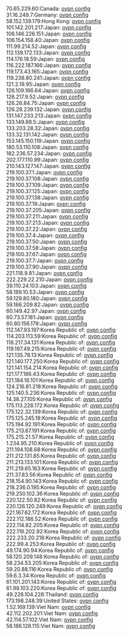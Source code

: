 70.65.229.60:Canada: [ovpn config](vpn/70_65_229_60.ovpn)  
31.16.249.7:Germany: [ovpn config](vpn/31_16_249_7.ovpn)  
58.152.139.179:Hong Kong: [ovpn config](vpn/58_152_139_179.ovpn)  
101.142.201.217:Japan: [ovpn config](vpn/101_142_201_217.ovpn)  
106.146.226.151:Japan: [ovpn config](vpn/106_146_226_151.ovpn)  
106.154.158.40:Japan: [ovpn config](vpn/106_154_158_40.ovpn)  
111.99.214.52:Japan: [ovpn config](vpn/111_99_214_52.ovpn)  
112.139.172.133:Japan: [ovpn config](vpn/112_139_172_133.ovpn)  
114.176.18.59:Japan: [ovpn config](vpn/114_176_18_59.ovpn)  
116.222.187.166:Japan: [ovpn config](vpn/116_222_187_166.ovpn)  
119.173.43.165:Japan: [ovpn config](vpn/119_173_43_165.ovpn)  
119.238.80.241:Japan: [ovpn config](vpn/119_238_80_241.ovpn)  
121.2.19.95:Japan: [ovpn config](vpn/121_2_19_95.ovpn)  
126.109.166.64:Japan: [ovpn config](vpn/126_109_166_64.ovpn)  
126.217.9.52:Japan: [ovpn config](vpn/126_217_9_52.ovpn)  
126.26.84.75:Japan: [ovpn config](vpn/126_26_84_75.ovpn)  
126.28.239.132:Japan: [ovpn config](vpn/126_28_239_132.ovpn)  
131.147.233.213:Japan: [ovpn config](vpn/131_147_233_213.ovpn)  
133.149.88.5:Japan: [ovpn config](vpn/133_149_88_5.ovpn)  
133.203.28.32:Japan: [ovpn config](vpn/133_203_28_32.ovpn)  
133.32.131.142:Japan: [ovpn config](vpn/133_32_131_142.ovpn)  
153.145.150.119:Japan: [ovpn config](vpn/153_145_150_119.ovpn)  
180.53.110.108:Japan: [ovpn config](vpn/180_53_110_108.ovpn)  
182.236.57.234:Japan: [ovpn config](vpn/182_236_57_234.ovpn)  
202.177.110.99:Japan: [ovpn config](vpn/202_177_110_99.ovpn)  
210.143.127.147:Japan: [ovpn config](vpn/210_143_127_147.ovpn)  
219.100.37.1:Japan: [ovpn config](vpn/219_100_37_1.ovpn)  
219.100.37.108:Japan: [ovpn config](vpn/219_100_37_108.ovpn)  
219.100.37.109:Japan: [ovpn config](vpn/219_100_37_109.ovpn)  
219.100.37.125:Japan: [ovpn config](vpn/219_100_37_125.ovpn)  
219.100.37.138:Japan: [ovpn config](vpn/219_100_37_138.ovpn)  
219.100.37.19:Japan: [ovpn config](vpn/219_100_37_19.ovpn)  
219.100.37.205:Japan: [ovpn config](vpn/219_100_37_205.ovpn)  
219.100.37.211:Japan: [ovpn config](vpn/219_100_37_211.ovpn)  
219.100.37.213:Japan: [ovpn config](vpn/219_100_37_213.ovpn)  
219.100.37.22:Japan: [ovpn config](vpn/219_100_37_22.ovpn)  
219.100.37.4:Japan: [ovpn config](vpn/219_100_37_4.ovpn)  
219.100.37.50:Japan: [ovpn config](vpn/219_100_37_50.ovpn)  
219.100.37.58:Japan: [ovpn config](vpn/219_100_37_58.ovpn)  
219.100.37.67:Japan: [ovpn config](vpn/219_100_37_67.ovpn)  
219.100.37.7:Japan: [ovpn config](vpn/219_100_37_7.ovpn)  
219.100.37.90:Japan: [ovpn config](vpn/219_100_37_90.ovpn)  
221.118.9.81:Japan: [ovpn config](vpn/221_118_9_81.ovpn)  
222.229.22.210:Japan: [ovpn config](vpn/222_229_22_210.ovpn)  
39.110.24.103:Japan: [ovpn config](vpn/39_110_24_103.ovpn)  
58.189.10.53:Japan: [ovpn config](vpn/58_189_10_53.ovpn)  
59.129.80.180:Japan: [ovpn config](vpn/59_129_80_180.ovpn)  
59.166.209.82:Japan: [ovpn config](vpn/59_166_209_82.ovpn)  
60.149.42.97:Japan: [ovpn config](vpn/60_149_42_97.ovpn)  
60.73.57.181:Japan: [ovpn config](vpn/60_73_57_181.ovpn)  
60.80.156.179:Japan: [ovpn config](vpn/60_80_156_179.ovpn)  
112.147.93.197:Korea Republic of: [ovpn config](vpn/112_147_93_197.ovpn)  
114.203.113.59:Korea Republic of: [ovpn config](vpn/114_203_113_59.ovpn)  
118.217.34.131:Korea Republic of: [ovpn config](vpn/118_217_34_131.ovpn)  
119.197.49.215:Korea Republic of: [ovpn config](vpn/119_197_49_215.ovpn)  
121.135.78.13:Korea Republic of: [ovpn config](vpn/121_135_78_13.ovpn)  
121.140.177.250:Korea Republic of: [ovpn config](vpn/121_140_177_250.ovpn)  
121.141.154.214:Korea Republic of: [ovpn config](vpn/121_141_154_214.ovpn)  
121.177.186.43:Korea Republic of: [ovpn config](vpn/121_177_186_43.ovpn)  
121.184.16.101:Korea Republic of: [ovpn config](vpn/121_184_16_101.ovpn)  
124.216.81.218:Korea Republic of: [ovpn config](vpn/124_216_81_218.ovpn)  
125.140.5.236:Korea Republic of: [ovpn config](vpn/125_140_5_236.ovpn)  
14.38.27.105:Korea Republic of: [ovpn config](vpn/14_38_27_105.ovpn)  
175.113.228.172:Korea Republic of: [ovpn config](vpn/175_113_228_172.ovpn)  
175.122.32.139:Korea Republic of: [ovpn config](vpn/175_122_32_139.ovpn)  
175.125.245.18:Korea Republic of: [ovpn config](vpn/175_125_245_18.ovpn)  
175.194.92.191:Korea Republic of: [ovpn config](vpn/175_194_92_191.ovpn)  
175.213.67.191:Korea Republic of: [ovpn config](vpn/175_213_67_191.ovpn)  
175.215.21.57:Korea Republic of: [ovpn config](vpn/175_215_21_57.ovpn)  
1.234.95.210:Korea Republic of: [ovpn config](vpn/1_234_95_210.ovpn)  
211.194.108.68:Korea Republic of: [ovpn config](vpn/211_194_108_68.ovpn)  
211.212.131.85:Korea Republic of: [ovpn config](vpn/211_212_131_85.ovpn)  
211.213.133.101:Korea Republic of: [ovpn config](vpn/211_213_133_101.ovpn)  
211.219.65.163:Korea Republic of: [ovpn config](vpn/211_219_65_163.ovpn)  
211.37.83.56:Korea Republic of: [ovpn config](vpn/211_37_83_56.ovpn)  
218.154.90.143:Korea Republic of: [ovpn config](vpn/218_154_90_143.ovpn)  
218.236.0.195:Korea Republic of: [ovpn config](vpn/218_236_0_195.ovpn)  
219.250.102.36:Korea Republic of: [ovpn config](vpn/219_250_102_36.ovpn)  
220.122.50.82:Korea Republic of: [ovpn config](vpn/220_122_50_82.ovpn)  
220.126.120.249:Korea Republic of: [ovpn config](vpn/220_126_120_249.ovpn)  
221.167.62.172:Korea Republic of: [ovpn config](vpn/221_167_62_172.ovpn)  
222.112.186.52:Korea Republic of: [ovpn config](vpn/222_112_186_52.ovpn)  
222.114.82.205:Korea Republic of: [ovpn config](vpn/222_114_82_205.ovpn)  
222.119.202.92:Korea Republic of: [ovpn config](vpn/222_119_202_92.ovpn)  
222.233.20.218:Korea Republic of: [ovpn config](vpn/222_233_20_218.ovpn)  
222.99.4.253:Korea Republic of: [ovpn config](vpn/222_99_4_253.ovpn)  
49.174.90.94:Korea Republic of: [ovpn config](vpn/49_174_90_94.ovpn)  
58.120.209.148:Korea Republic of: [ovpn config](vpn/58_120_209_148.ovpn)  
58.234.53.205:Korea Republic of: [ovpn config](vpn/58_234_53_205.ovpn)  
59.20.88.116:Korea Republic of: [ovpn config](vpn/59_20_88_116.ovpn)  
59.6.3.34:Korea Republic of: [ovpn config](vpn/59_6_3_34.ovpn)  
61.101.201.143:Korea Republic of: [ovpn config](vpn/61_101_201_143.ovpn)  
61.98.103.220:Korea Republic of: [ovpn config](vpn/61_98_103_220.ovpn)  
49.228.104.228:Thailand: [ovpn config](vpn/49_228_104_228.ovpn)  
173.198.248.39:United States: [ovpn config](vpn/173_198_248_39.ovpn)  
1.52.169.139:Viet Nam: [ovpn config](vpn/1_52_169_139.ovpn)  
42.112.202.201:Viet Nam: [ovpn config](vpn/42_112_202_201.ovpn)  
42.114.57.102:Viet Nam: [ovpn config](vpn/42_114_57_102.ovpn)  
58.186.128.115:Viet Nam: [ovpn config](vpn/58_186_128_115.ovpn)  
